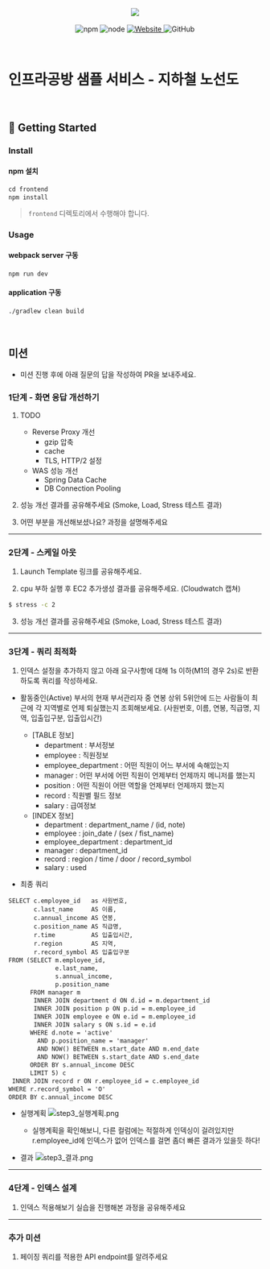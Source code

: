 <p align="center">
    <img width="200px;" src="https://raw.githubusercontent.com/woowacourse/atdd-subway-admin-frontend/master/images/main_logo.png"/>
</p>
<p align="center">
  <img alt="npm" src="https://img.shields.io/badge/npm-%3E%3D%205.5.0-blue">
  <img alt="node" src="https://img.shields.io/badge/node-%3E%3D%209.3.0-blue">
  <a href="https://edu.nextstep.camp/c/R89PYi5H" alt="nextstep atdd">
    <img alt="Website" src="https://img.shields.io/website?url=https%3A%2F%2Fedu.nextstep.camp%2Fc%2FR89PYi5H">
  </a>
  <img alt="GitHub" src="https://img.shields.io/github/license/next-step/atdd-subway-service">
</p>

<br>

# 인프라공방 샘플 서비스 - 지하철 노선도

<br>

## 🚀 Getting Started

### Install
#### npm 설치
```
cd frontend
npm install
```
> `frontend` 디렉토리에서 수행해야 합니다.

### Usage
#### webpack server 구동
```
npm run dev
```
#### application 구동
```
./gradlew clean build
```
<br>

## 미션

* 미션 진행 후에 아래 질문의 답을 작성하여 PR을 보내주세요.


### 1단계 - 화면 응답 개선하기

1. TODO
    - Reverse Proxy 개선 
        - gzip 압축
        - cache
        - TLS, HTTP/2 설정
    - WAS 성능 개선
        - Spring Data Cache
        - DB Connection Pooling

2. 성능 개선 결과를 공유해주세요 (Smoke, Load, Stress 테스트 결과)

3. 어떤 부분을 개선해보셨나요? 과정을 설명해주세요

---

### 2단계 - 스케일 아웃

1. Launch Template 링크를 공유해주세요.

2. cpu 부하 실행 후 EC2 추가생성 결과를 공유해주세요. (Cloudwatch 캡쳐)

```sh
$ stress -c 2
```

3. 성능 개선 결과를 공유해주세요 (Smoke, Load, Stress 테스트 결과)

---

### 3단계 - 쿼리 최적화

1. 인덱스 설정을 추가하지 않고 아래 요구사항에 대해 1s 이하(M1의 경우 2s)로 반환하도록 쿼리를 작성하세요.

- 활동중인(Active) 부서의 현재 부서관리자 중 연봉 상위 5위안에 드는 사람들이 최근에 각 지역별로 언제 퇴실했는지 조회해보세요. (사원번호, 이름, 연봉, 직급명, 지역, 입출입구분, 입출입시간)
    - [TABLE 정보]
        - department : 부서정보
        - employee : 직원정보
        - employee_department : 어떤 직원이 어느 부서에 속해있는지
        - manager : 어떤 부서에 어떤 직원이 언제부터 언제까지 메니저를 했는지
        - position : 어떤 직원이 어떤 역할을 언제부터 언제까지 했는지
        - record :  직원별 필드 정보
        - salary : 급여정보
    - [INDEX 정보]
        - department : department_name / (id, note)
        - employee : join_date / (sex / fist_name)
        - employee_department : department_id
        - manager : department_id
        - record : region / time / door / record_symbol
        - salary : used

- 최종 쿼리
```
SELECT c.employee_id   as 사원번호,
       c.last_name     AS 이름,
       c.annual_income AS 연봉,
       c.position_name AS 직급명,
       r.time          AS 입출입시간,
       r.region        AS 지역,
       r.record_symbol AS 입출입구분
FROM (SELECT m.employee_id,
             e.last_name,
             s.annual_income,
             p.position_name
      FROM manager m
	   INNER JOIN department d ON d.id = m.department_id
	   INNER JOIN position p ON p.id = m.employee_id
	   INNER JOIN employee e ON e.id = m.employee_id
	   INNER JOIN salary s ON s.id = e.id
      WHERE d.note = 'active'
        AND p.position_name = 'manager'
        AND NOW() BETWEEN m.start_date AND m.end_date
        AND NOW() BETWEEN s.start_date AND s.end_date
      ORDER BY s.annual_income DESC
      LIMIT 5) c
 INNER JOIN record r ON r.employee_id = c.employee_id
WHERE r.record_symbol = 'O'
ORDER BY c.annual_income DESC
```

- 실행계획
![step3_실행계획.png](/src/main/resources/templates/step3_실행계획.png)

	- 실행계획을 확인해보니, 다른 컬럼에는 적절하게 인덱싱이 걸려있지만 r.employee_id에 인덱스가 없어 인덱스를 걸면 좀더 빠른 결과가 있을듯 하다!
	
- 결과
![step3_결과.png](/src/main/resources/templates/step3_결과.png)
	
---

### 4단계 - 인덱스 설계

1. 인덱스 적용해보기 실습을 진행해본 과정을 공유해주세요

---

### 추가 미션

1. 페이징 쿼리를 적용한 API endpoint를 알려주세요
